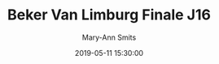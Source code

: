 ---
layout: album
title: Beker Van Limburg Finale J16
description: Beker Van Limburg Finale J16 tussen KBBC Zolder en Hades BBC Hasselt.
date: 2019-05-11 15:30:00
cover: /albums/2019-05-11-Beker-Van-Limburg-Finale-J16/thumbnails/DSC_0274_bis.jpg
author: Mary-Ann Smits
archived: true
pagination: 
  enabled: true
  images: true
  imageLayout: image
  itemsPerPage: 256
---